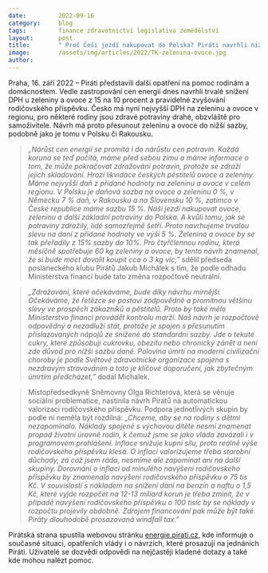 ```yaml
---
date:         2022-09-16
category:     blog
tags:         finance zdravotnictví legislativa zemědělství 
layout:       post
title:        " Proč Češi jezdí nakupovat do Polska? Piráti navrhli nižší DPH na zeleninu a ovoce a navýšení rodičovského příspěvku"
image:        /assets/img/articles/2022/TK-zelenina-ovoce.jpg
author:       
---
```


Praha, 16. září 2022 – Piráti představili další opatření na pomoc rodinám a domácnostem. Vedle zastropování cen energií dnes navrhli trvalé snížení DPH u zeleniny a ovoce z 15 na 10 procent a pravidelné zvyšování rodičovského příspěvku. Česko má nyní nejvyšší DPH na zeleninu a ovoce v regionu, pro některé rodiny jsou zdravé potraviny drahé, obzvláště pro samoživitele. Návrh má proto přesunout zeleninu a ovoce do nižší sazby, podobně jako je tomu v Polsku či Rakousku.

> *„Nárůst cen energií se promítá i do nárůstu cen potravin. Každá koruna se teď počítá, máme před sebou zimu a máme informace o tom, že může pokračovat zdražování potravin, protože se zdraží jejich skladování. Hrozí likvidace českých pěstitelů ovoce a zeleniny. Máme nejvyšší daň z přidané hodnoty na zeleninu a ovoce v celém regionu. V Polsku je daňová sazba na ovoce a zeleninu 0 %, v Německu 7 % daň, v Rakousku a na Slovensku 10 %, zatímco v České republice máme sazbu 15 %. Naši jezdí nakupovat ovoce, zeleninu a další základní potraviny do Polska. A kvůli tomu, jak se potraviny zdražily, lidé samozřejmě šetří. Proto navrhujeme trvalou slevu na dani z přidané hodnoty ve výši 5 %. Zelenina a ovoce by se tak přeřadily z 15% sazby do 10%.  Pro čtyřčlennou rodinu, která měsíčně spotřebuje 60 kg zeleniny a ovoce, by tento návrh znamenal, že si bude moct dovolit koupit cca o 3 kg víc,”* sdělil předseda poslaneckého klubu Pirátů Jakub Michálek s tím, že podle odhadu Ministerstva financí bude tato změna rozpočtově neutrální. 

> *„Zdražování, které očekáváme, bude díky návrhu mírnější. Očekáváme, že řetězce se postaví zodpovědně a promítnou většinu slevy ve prospěch zákazníků a pěstitelů. Proto by také mělo Ministerstvo financí provádět kontrolu marží. Náš návrh je rozpočtově odpovědný a nezadluží stát, protože je spojen s přesunutím přislazovaných nápojů ze snížené do standardní sazby. Jde o tekuté cukry, které způsobují cukrovku, obezitu nebo chronický zánět a není zde důvod pro nižší sazbu daně. Polovina úmrtí na moderní civilizační choroby je podle Světové zdravotnické organizace spojena s nezdravým stravováním a toto je klíčové doporučení, jak zbytečným úmrtím předcházet,”* dodal Michálek. 

> Místopředsedkyně Sněmovny Olga Richterová, která se věnuje sociální problematice, nastínila návrh Pirátů na automatickou valorizaci rodičovského příspěvku. Podpora jednotlivých skupin by podle ní neměla být rozdílná: *„Chceme, aby se na rodiny s dětmi nezapomínalo. Náklady spojené s výchovou dítěte nesmí znamenat propad životní úrovně rodin, k čemuž jsme se jako vláda zavázali i v programovém prohlášení. Inflace snižuje kupní sílu, proto reálně výše rodičovského příspěvku klesá. O inflaci valorizujeme třeba starobní důchody, za což jsem ráda, nesmíme ale zapomínat ani na další skupiny. Dorovnání o inflaci od minulého navýšení rodičovského příspěvku by znamenalo navýšení rodičovského příspěvku o 75 tis Kč. V souvislosti s nákladem na snížení daní na benzín a naftu o 1,5 Kč, které vyjde rozpočet na 12-13 miliard korun je třeba zmínit, že v případě navýšení rodičovského příspěvku o 100 tisíc by se náklady v rozpočtu projevily obdobně. Zdrojem financování pak může být také Piráty dlouhodobě prosazovaná windfall tax.”*

Pirátská strana spustila webovou stránku [energie.pirati.cz](https://energie.pirati.cz/), kde informuje o současné situaci, opatřeních vlády i o návrzích, které prosazují na jednáních Piráti. Uživatelé se dozvědí odpovědi na nejčastěji kladené dotazy a také kde mohou nalézt pomoc.

